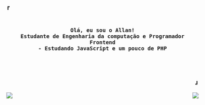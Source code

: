 <!-- Inspiratiracoes:
				https://github.com/owl4ce 
		 		https://github.com/rxyhn/rxyhn 
				https://github.com/teteusAraujo/teteusAraujo -->
				
<!-- Profile -->
<div>
  <p align="left"><strong><samp>┏ </samp></strong></p>
  <p align="center">
    <samp>
	  <br><br>
	  <b>
		Olá, eu sou o Allan!<br>
		Estudante de Engenharia da computação e Programador Frontend <br>
		- Estudando JavaScript e um pouco de PHP <br><br><br>
	  </b>
          <br><br>    
    </samp>
  <p align="right"><strong><samp> ┛</samp></strong></p>
  </p>	  
<!-- Github Stats -->
	  	  
 <p align="left">
  <a href="https://github.com/anuraghazra/github-readme-stats">
    <img
      align="left"
      float: "left"      
      src="https://github-readme-stats.vercel.app/api?bg_color=00000000&username=allancsilva&show_icons=true&include_all_commits=true&count_private=true&hide=issues&hide_border=true&icon_color=36393D&title_color=d9d7d6&text_color=d9d7d6"
    />
  </a>
  <a href="https://github.com/anuraghazra/github-readme-stats">
    <img
      align="right"
      float: "leaft"
      src="https://github-readme-stats.vercel.app/api/top-langs/?bg_color=00000000&layout=compact&username=allancsilva&hide_border=true&title_color=d9d7d6&text_color=d9d7d6"
    />
  </a>
</p>
	

<h2></h2><br><br>
<div>
<!-- Contact Me -->
	<!--
<p align="center">
    <samp>
	<a href="https://github.com/allancsilva">
        <img  src="https://img.shields.io/badge/github-%23100000.svg?&style=for-the-badge&logo=github&logoColor=white&link=mailto:https://github.com/teteusAraujo"></a>&nbsp;&nbsp;&nbsp;&nbsp;&nbsp;&nbsp;&nbsp;&nbsp;&nbsp;
	    <a href="mailto: allancaetano.acs@gmail.com">
		    <img src="https://img.shields.io/badge/gmail-D14836?&style=for-the-badge&logo=gmail&logoColor=white&link=mailto:mateusaraujo996@gmail.com">
    </a>
    &nbsp;&nbsp;&nbsp;&nbsp;&nbsp;&nbsp;&nbsp;&nbsp;&nbsp;
    <a href="https://www.linkedin.com/in/allancaetanosilva">
        <img src="https://img.shields.io/badge/linkedin-%230077B5.svg?&style=for-the-badge&logo=linkedin&logoColor=white&link=mailto:https://www.linkedin.com/in/mateusaraujobarros/">
    </a> 	   
    </samp>
</p>
	</div>  
	  -->
	  
  </p>
  
</div>
